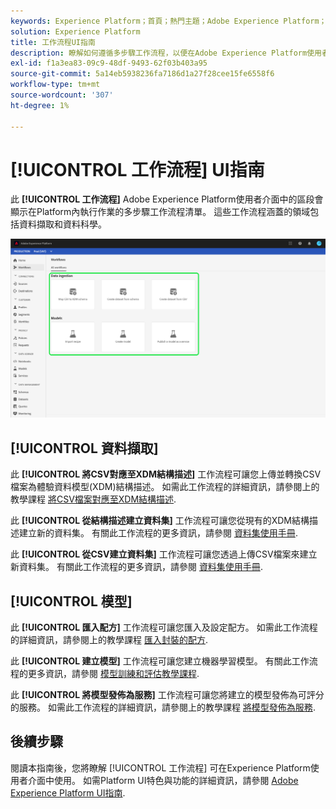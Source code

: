 ```yaml
---
keywords: Experience Platform；首頁；熱門主題；Adobe Experience Platform；使用手冊；ui指南；工作流程ui指南；工作流程；工作流程使用手冊；
solution: Experience Platform
title: 工作流程UI指南
description: 瞭解如何遵循多步驟工作流程，以便在Adobe Experience Platform使用者介面中執行常見操作。
exl-id: f1a3ea83-09c9-48df-9493-62f03b403a95
source-git-commit: 5a14eb5938236fa7186d1a27f28cee15fe6558f6
workflow-type: tm+mt
source-wordcount: '307'
ht-degree: 1%

---
```


# [!UICONTROL 工作流程] UI指南

此 **[!UICONTROL 工作流程]** Adobe Experience Platform使用者介面中的區段會顯示在Platform內執行作業的多步驟工作流程清單。 這些工作流程涵蓋的領域包括資料擷取和資料科學。

![工作流程](./images/workflows/workflows.png)

## [!UICONTROL 資料擷取]

此 **[!UICONTROL 將CSV對應至XDM結構描述]** 工作流程可讓您上傳並轉換CSV檔案為體驗資料模型(XDM)結構描述。 如需此工作流程的詳細資訊，請參閱上的教學課程 [將CSV檔案對應至XDM結構描述](../ingestion/tutorials/map-csv/overview.md).

此 **[!UICONTROL 從結構描述建立資料集]** 工作流程可讓您從現有的XDM結構描述建立新的資料集。 有關此工作流程的更多資訊，請參閱 [資料集使用手冊](../catalog/datasets/user-guide.md#schema).

此 **[!UICONTROL 從CSV建立資料集]** 工作流程可讓您透過上傳CSV檔案來建立新資料集。 有關此工作流程的更多資訊，請參閱 [資料集使用手冊](../catalog/datasets/user-guide.md#csv).

## [!UICONTROL 模型]

此 **[!UICONTROL 匯入配方]** 工作流程可讓您匯入及設定配方。 如需此工作流程的詳細資訊，請參閱上的教學課程 [匯入封裝的配方](../data-science-workspace/models-recipes/import-packaged-recipe-ui.md).

此 **[!UICONTROL 建立模型]** 工作流程可讓您建立機器學習模型。 有關此工作流程的更多資訊，請參閱 [模型訓練和評估教學課程](../data-science-workspace/models-recipes/train-evaluate-model-ui.md).

此 **[!UICONTROL 將模型發佈為服務]** 工作流程可讓您將建立的模型發佈為可評分的服務。 如需此工作流程的詳細資訊，請參閱上的教學課程 [將模型發佈為服務](../data-science-workspace/models-recipes/publish-model-service-ui.md).

## 後續步驟

閱讀本指南後，您將瞭解 [!UICONTROL 工作流程] 可在Experience Platform使用者介面中使用。 如需Platform UI特色與功能的詳細資訊，請參閱 [Adobe Experience Platform UI指南](ui-guide.md).
